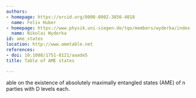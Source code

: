```yaml
---
authors:
- homepage: https://orcid.org/0000-0002-3856-4018
  name: Felix Huber
- homepage: https://www.physik.uni-siegen.de/tqo/members/wyderka/index.xml
  name: Nikolai Wyderka
id: ame_states
location: http://www.ametable.net
references:
- doi: 10.1088/1751-8121/aaade5
title: Table of AME states

---
```


able on the existence of absolutely maximally entangled states (AME) of n parties with D levels each.

